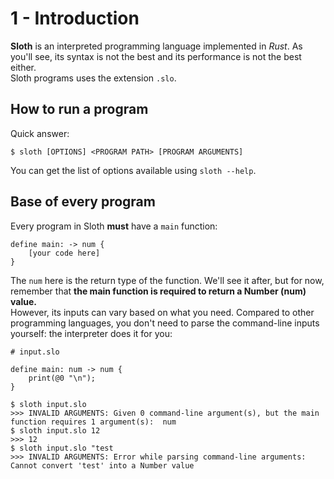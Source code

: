 # 1 - Introduction

**Sloth** is an interpreted programming language implemented in _Rust_. As you'll see, its syntax is not the best and its performance is not the best either.  
Sloth programs uses the extension `.slo`.

## How to run a program

Quick answer:
```
$ sloth [OPTIONS] <PROGRAM PATH> [PROGRAM ARGUMENTS]
```

You can get the list of options available using `sloth --help`.


## Base of every program

Every program in Sloth **must** have a `main` function:
```
define main: -> num {
    [your code here]
}
```

The `num` here is the return type of the function. We'll see it after, but for now, remember that **the main function is required to return a Number (num) value.**  
However, its inputs can vary based on what you need. Compared to other programming languages, you don't need to parse the command-line inputs yourself: the interpreter does it for you:

```
# input.slo

define main: num -> num {
    print(@0 "\n");
}
```

```
$ sloth input.slo
>>> INVALID ARGUMENTS: Given 0 command-line argument(s), but the main function requires 1 argument(s):  num
$ sloth input.slo 12
>>> 12
$ sloth input.slo "test
>>> INVALID ARGUMENTS: Error while parsing command-line arguments: Cannot convert 'test' into a Number value
```